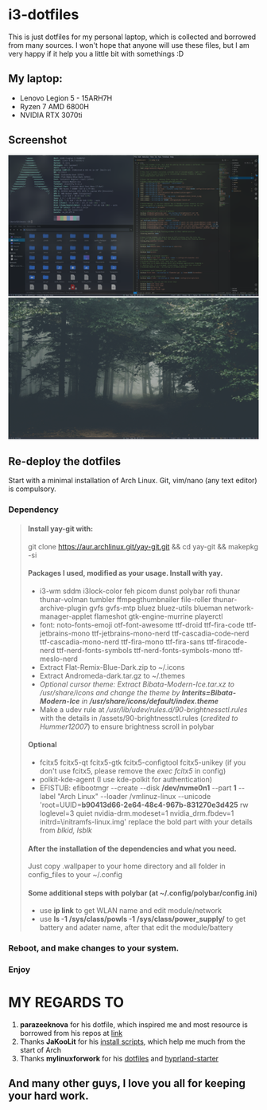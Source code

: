 # i3-dotfiles
This is just dotfiles for my personal laptop, which is collected and borrowed from many sources.
I won't hope that anyone will use these files, but I am very happy if it help you a little bit with somethings :D

## My laptop:
- Lenovo Legion 5 - 15ARH7H
- Ryzen 7 AMD 6800H
- NVIDIA RTX 3070ti

## Screenshot
![Screenshot1](/Screenshot/screenshot1.png "full")
![Screenshot2](/Screenshot/screenshot2.png "free")

## Re-deploy the dotfiles
Start with a minimal installation of Arch Linux.
Git, vim/nano (any text editor) is compulsory.

### Dependency
> #### Install yay-git with:
> git clone https://aur.archlinux.git/yay-git.git && cd yay-git && makepkg -si
> #### Packages I used, modified as your usage. Install with yay.
> - i3-wm sddm i3lock-color feh picom dunst polybar rofi thunar thunar-volman tumbler ffmpegthumbnailer file-roller thunar-archive-plugin gvfs gvfs-mtp bluez bluez-utils blueman network-manager-applet flameshot gtk-engine-murrine playerctl
> - font: noto-fonts-emoji otf-font-awesome ttf-droid ttf-fira-code ttf-jetbrains-mono ttf-jetbrains-mono-nerd ttf-cascadia-code-nerd ttf-cascadia-mono-nerd ttf-fira-mono ttf-fira-sans ttf-firacode-nerd ttf-nerd-fonts-symbols ttf-nerd-fonts-symbols-mono
ttf-meslo-nerd
> - Extract Flat-Remix-Blue-Dark.zip to ~/.icons
> - Extract Andromeda-dark.tar.gz to ~/.themes
> - <em>Optional cursor theme: Extract Bibata-Modern-Ice.tar.xz to /usr/share/icons and change the theme by <strong>Interits=Bibata-Modern-Ice</strong> in <strong>/usr/share/icons/default/index.theme</strong></em>
> - Make a udev rule at <em>/usr/lib/udev/rules.d/90-brightnessctl.rules</em> with the details in /assets/90-brightnessctl.rules (<em>credited to Hummer12007</em>) to ensure brightness scroll in polybar
>
> #### Optional
> - fcitx5 fcitx5-qt fcitx5-gtk fcitx5-configtool fcitx5-unikey (if you don't use fcitx5, please remove the <em>exec fcitx5</em> in config)
> - polkit-kde-agent (I use kde-polkit for authentication)
> - EFISTUB: efibootmgr --create --disk <strong>/dev/nvme0n1</strong> --part <strong>1</strong> --label "Arch Linux" --loader /vmlinuz-linux --unicode 'root=UUID=<strong>b90413d66-2e64-48c4-967b-831270e3d425</strong> rw loglevel=3 quiet nvidia-drm.modeset=1 nvidia_drm.fbdev=1 initrd=\initramfs-linux.img'
> replace the bold part with your details from <em>blkid, lsblk</em>
>
> #### After the installation of the dependencies and what you need.
> Just copy .wallpaper to your home directory and all folder in config_files to your ~/.config
>
> #### Some additional steps with polybar (at ~/.config/polybar/config.ini)
> - use <strong>ip link</strong> to get WLAN name and edit module/network
> - use <strong>ls -1 /sys/class/powls -1 /sys/class/power_supply/</strong> to get battery and adater name, after that edit the module/battery

### Reboot, and make changes to your system.
### Enjoy

# MY REGARDS TO
1. **parazeeknova** for his dotfile, which inspired me and most resource is borrowed from his repos at [link](https://github.com/parazeeknova/dotfiles/tree/main)
2. Thanks **JaKooLit** for his [install scripts](https://github.com/JaKooLit/Arch-Hyprland), which help me much from the start of Arch
3. Thanks **mylinuxforwork** for his [dotfiles](https://github.com/mylinuxforwork/dotfiles) and [hyprland-starter](https://github.com/mylinuxforwork/hyprland-starter)
## And many other guys, I love you all for keeping your hard work.